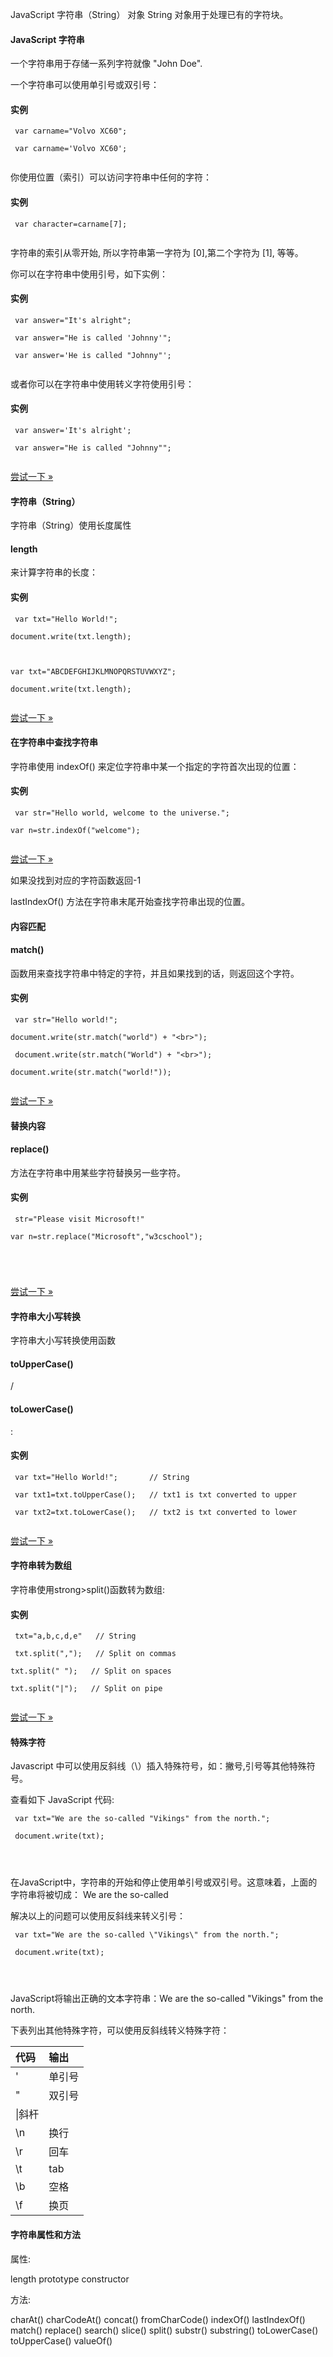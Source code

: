  JavaScript 字符串（String） 对象 
String 对象用于处理已有的字符块。

 

#### JavaScript 字符串

 一个字符串用于存储一系列字符就像 "John Doe".

 一个字符串可以使用单引号或双引号：

  
#### 实例

 
```
 var carname="Volvo XC60";

 var carname='Volvo XC60';


```
 

 你使用位置（索引）可以访问字符串中任何的字符：

  
#### 实例

 
```
 var character=carname[7];


```
 

 字符串的索引从零开始, 所以字符串第一字符为 [0],第二个字符为 [1], 等等。

 你可以在字符串中使用引号，如下实例：

  
#### 实例

 
```
 var answer="It's alright";

 var answer="He is called 'Johnny'";

 var answer='He is called "Johnny"';


```
 

 或者你可以在字符串中使用转义字符使用引号：

  
#### 实例

 
```
 var answer='It's alright';

 var answer="He is called "Johnny"";


```
 

[尝试一下 »](http://www.w3cschool.cc/try/try.php?filename=tryjs_datatypes_string) 

 



#### 字符串（String）

 字符串（String）使用长度属性

#### length

来计算字符串的长度：

  
#### 实例

 
```
 var txt="Hello World!";

document.write(txt.length);



var txt="ABCDEFGHIJKLMNOPQRSTUVWXYZ";

document.write(txt.length);


```
 

[尝试一下 »](http://www.w3cschool.cc/try/try.php?filename=tryjs_string_length) 

 

#### 在字符串中查找字符串

 字符串使用 indexOf() 来定位字符串中某一个指定的字符首次出现的位置：

  
#### 实例

 
```
 var str="Hello world, welcome to the universe.";

var n=str.indexOf("welcome");


```
 

[尝试一下 »](http://www.w3cschool.cc/try/try.php?filename=tryjs_string_indexof) 

 如果没找到对应的字符函数返回-1

  lastIndexOf() 方法在字符串末尾开始查找字符串出现的位置。

 

#### 内容匹配

 

#### match()

函数用来查找字符串中特定的字符，并且如果找到的话，则返回这个字符。

  
#### 实例

 
```
 var str="Hello world!";

document.write(str.match("world") + "<br>");

 document.write(str.match("World") + "<br>");

document.write(str.match("world!"));


```
 

[尝试一下 »](http://www.w3cschool.cc/try/try.php?filename=tryjs_string_match) 

 



#### 替换内容

 

#### replace()

 方法在字符串中用某些字符替换另一些字符。

  
#### 实例

 
```
 str="Please visit Microsoft!"

var n=str.replace("Microsoft","w3cschool");





```
 

[尝试一下 »](http://www.w3cschool.cc/try/try.php?filename=tryjs_string_replace) 

 



#### 字符串大小写转换

 字符串大小写转换使用函数 

#### toUpperCase() 

 /

####  toLowerCase()

:

  
#### 实例

 
```
 var txt="Hello World!";       // String

 var txt1=txt.toUpperCase();   // txt1 is txt converted to upper

 var txt2=txt.toLowerCase();   // txt2 is txt converted to lower


```
 

[尝试一下 »](http://www.w3cschool.cc/try/try.php?filename=tryjs_string_toupper) 

 



#### 字符串转为数组

 字符串使用strong>split()函数转为数组:

  
#### 实例

 
```
 txt="a,b,c,d,e"   // String

 txt.split(",");   // Split on commas

txt.split(" ");   // Split on spaces

txt.split("|");   // Split on pipe  


```
 

[尝试一下 »](http://www.w3cschool.cc/try/try.php?filename=tryjs_string_split) 

 



#### 特殊字符

 Javascript 中可以使用反斜线（\）插入特殊符号，如：撇号,引号等其他特殊符号。

 查看如下 JavaScript 代码:

 
```
 var txt="We are the so-called "Vikings" from the north.";

 document.write(txt);




```
 在JavaScript中，字符串的开始和停止使用单引号或双引号。这意味着，上面的字符串将被切成： We are the so-called

 解决以上的问题可以使用反斜线来转义引号：

 
```
 var txt="We are the so-called \"Vikings\" from the north.";

 document.write(txt);




```
 JavaScript将输出正确的文本字符串：We are the so-called "Vikings" from the north.

 下表列出其他特殊字符，可以使用反斜线转义特殊字符：

 

|代码|输出|
|:--|:--|
|\'|单引号|
|\"|双引号|
|\\|斜杆|
|\n|换行|
|\r|回车|
|\t|tab|
|\b|空格|
|\f|换页|





#### 字符串属性和方法

 属性:

 
length
 prototype
 constructor
 
方法:

 
charAt()
 charCodeAt()
 concat()
 fromCharCode()
 indexOf()
 lastIndexOf()
 match()
 replace()
 search()
 slice()
 split()
 substr()
 substring()
 toLowerCase()
 toUpperCase()
 valueOf()
 


